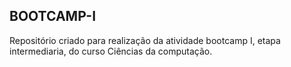 ## BOOTCAMP-I
Repositório criado para realização da atividade bootcamp I, etapa intermediaria, do curso Ciências da computação.
